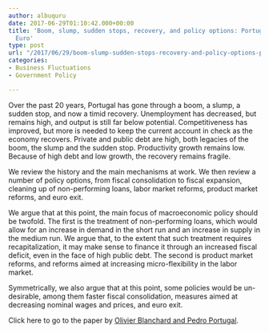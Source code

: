 ```yaml
---
author: albuquru
date: 2017-06-29T01:10:42.000+00:00
title: 'Boom, slump, sudden stops, recovery, and policy options: Portugal and the
  Euro'
type: post
url: "/2017/06/29/boom-slump-sudden-stops-recovery-and-policy-options-portugal-and-the-euro/"
categories:
- Business Fluctuations
- Government Policy

---
```

Over the past 20 years, Portugal has gone through a boom, a slump, a sudden stop, and now a timid recovery. Unemployment has decreased, but remains high, and output is still far below potential. Competitiveness has improved, but more is needed to keep the current account in check as the economy recovers. Private and public debt are high, both legacies of the boom, the slump and the sudden stop. Productivity growth remains low. Because of high debt and low growth, the recovery remains fragile.

We review the history and the main mechanisms at work. We then review a number of policy options, from fiscal consolidation to fiscal expansion, cleaning up of non-performing loans, labor market reforms, product market reforms, and euro exit.

We argue that at this point, the main focus of macroeconomic policy should be twofold. The first is the treatment of non-performing loans, which would allow for an increase in demand in the short run and an increase in supply in the medium run. We argue that, to the extent that such treatment requires recapitalization, it may make sense to finance it through an increased fiscal deficit, even in the face of high public debt. The second is product market reforms, and reforms aimed at increasing micro-flexibility in the labor market.

Symmetrically, we also argue that at this point, some policies would be un- desirable, among them faster fiscal consolidation, measures aimed at decreasing nominal wages and prices, and euro exit.

Click here to go to the paper by [Olivier Blanchard and Pedro Portugal](https://papers.ssrn.com/sol3/papers.cfm?abstract_id=2996663).